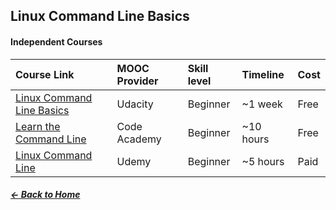 
## __Linux Command Line Basics__

#### Independent Courses

| Course Link| MOOC Provider| Skill level | Timeline | Cost
  |:--------|:-------------|:-------------|:-------------|:-------------|
  | [Linux Command Line Basics](https://www.udacity.com/course/linux-command-line-basics--ud595)| Udacity | Beginner | ~1 week | Free |
  | [Learn the Command Line](https://www.codecademy.com/learn/learn-the-command-line)| Code Academy | Beginner | ~10 hours | Free |
  | [Linux Command Line](https://www.udemy.com/linux-command-line-volume1/)| Udemy | Beginner | ~5 hours | Paid |
  
##### [← Back to Home ](https://github.com/Tapia17/awesome-moocs#awesome-moocs-)
